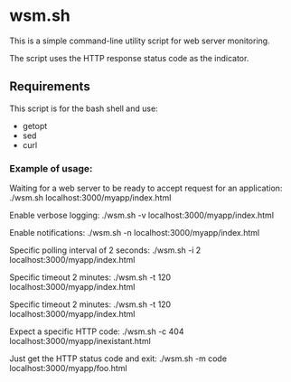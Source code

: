 # wsm.sh

 This is a simple command-line utility script for web server monitoring.

 The script uses the HTTP response status code as the indicator.

## Requirements

 This script is for the bash shell and use:
 - getopt
 - sed
 - curl

### Example of usage:

Waiting for a web server to be ready to accept request for an application:
    ./wsm.sh localhost:3000/myapp/index.html

Enable verbose logging:
    ./wsm.sh -v localhost:3000/myapp/index.html

Enable notifications:
    ./wsm.sh -n localhost:3000/myapp/index.html

Specific polling interval of 2 seconds:
    ./wsm.sh -i 2 localhost:3000/myapp/index.html

Specific timeout 2 minutes:
    ./wsm.sh -t 120 localhost:3000/myapp/index.html

Specific timeout 2 minutes:
    ./wsm.sh -t 120 localhost:3000/myapp/index.html

Expect a specific HTTP code:
    ./wsm.sh -c 404 localhost:3000/myapp/inexistant.html

Just get the HTTP status code and exit:
    ./wsm.sh -m code localhost:3000/myapp/foo.html
